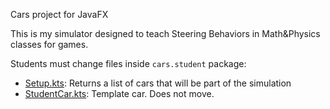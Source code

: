 Cars project for JavaFX

This is my simulator designed to teach Steering Behaviors in Math&Physics classes for games.

Students must change files inside ```cars.student``` package:

* [Setup.kts](./src/main/kotlin/cars/student/Setup.kt): Returns a list of cars that will be part of the simulation
* [StudentCar.kts](./src/main/kotlin/cars/student/StudentCar.kt): Template car. Does not move.
